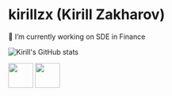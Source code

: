 # kirillzx (Kirill Zakharov)

🔭 I’m currently working on SDE in Finance

![Kirill's GitHub stats](https://github-readme-stats.vercel.app/api?username=kirillzx&show_icons=true&theme=aura_dark) 

<img width=50px src='https://cdn.jsdelivr.net/gh/devicons/devicon/icons/python/python-original-wordmark.svg'>
<img width=50px src='https://cdn.jsdelivr.net/gh/devicons/devicon/icons/latex/latex-original.svg'>
